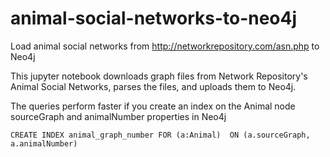 # animal-social-networks-to-neo4j
Load animal social networks from http://networkrepository.com/asn.php to Neo4j

This jupyter notebook downloads graph files from Network Repository's Animal Social Networks, parses the files, and uploads them to Neo4j.

The queries perform faster if you create an index on the Animal node sourceGraph and animalNumber properties in Neo4j

`CREATE INDEX animal_graph_number FOR (a:Animal) 
ON (a.sourceGraph, a.animalNumber)`
